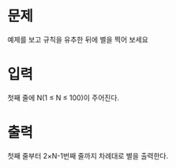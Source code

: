 # 문제
예제를 보고 규칙을 유추한 뒤에 별을 찍어 보세요

# 입력
첫째 줄에 N(1 ≤ N ≤ 100)이 주어진다.

# 출력
첫째 줄부터 2×N-1번째 줄까지 차례대로 별을 출력한다.
